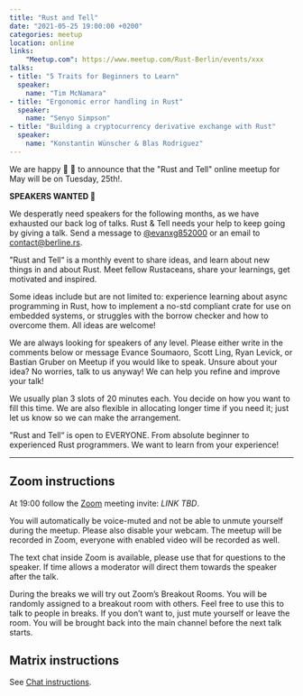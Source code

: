 ```yaml
---
title: "Rust and Tell"
date: "2021-05-25 19:00:00 +0200"
categories: meetup
location: online
links:
    "Meetup.com": https://www.meetup.com/Rust-Berlin/events/xxx
talks:
- title: "5 Traits for Beginners to Learn"
  speaker:
    name: "Tim McNamara"
- title: "Ergonomic error handling in Rust"
  speaker:
    name: "Senyo Simpson"
- title: "Building a cryptocurrency derivative exchange with Rust"
  speaker:
    name: "Konstantin Wünscher & Blas Rodriguez"
---
```


We are happy 🥳 🎉 to announce that the "Rust and Tell" online meetup for May will be on Tuesday, 25th!.

**SPEAKERS WANTED 🙏**

We desperatly need speakers for the following months, as we have exhausted our back log of talks. Rust & Tell needs your help to keep going by giving a talk. Send a message to [@evanxg852000](https://twitter.com/evanxg852000) or an email to [contact@berline.rs](mailto:contact@berline.rs).
 
"Rust and Tell“ is a monthly event to share ideas, and learn about new things in and about Rust. Meet fellow Rustaceans, share your learnings, get motivated and inspired.

Some ideas include but are not limited to: experience learning about async programming in Rust, how to implement a no-std compliant crate for use on embedded systems, or struggles with the borrow checker and how to overcome them. All ideas are welcome!

We are always looking for speakers of any level. Please either write in the comments below or message Evance Soumaoro, Scott Ling, Ryan Levick, or Bastian Gruber on Meetup if you would like to speak. Unsure about your idea? No worries, talk to us anyway! We can help you refine and improve your talk!

We usually plan 3 slots of 20 minutes each. You decide on how you want to fill this time. We are also flexible in allocating longer time if you need it; just let us know so we can make the arrangement.

"Rust and Tell“ is open to EVERYONE. From absolute beginner to experienced Rust programmers. We want to learn from your experience!

---

## Zoom instructions

At 19:00 follow the [Zoom][] meeting invite: _LINK TBD_.

[Zoom]: https://zoom.us/

You will automatically be voice-muted and not be able to unmute yourself during the meetup.
Please also disable your webcam.
The meetup will be recorded in Zoom, everyone with enabled video will be recorded as well.

The text chat inside Zoom is available, please use that for questions to the speaker. If time allows a moderator will direct them towards the speaker after the talk.

During the breaks we will try out Zoom’s Breakout Rooms.
You will be randomly assigned to a breakout room with others.
Feel free to use this to talk to people in breaks. If you don’t want to, just mute yourself or leave the room.
You will be brought back into the main channel before the next talk starts.

## Matrix instructions

See [Chat instructions](/chat/).
